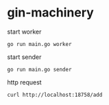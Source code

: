 # gin-machinery

start worker
```
go run main.go worker
```

start sender
```
go run main.go sender
```

http request
```
curl http://localhost:18758/add
```
